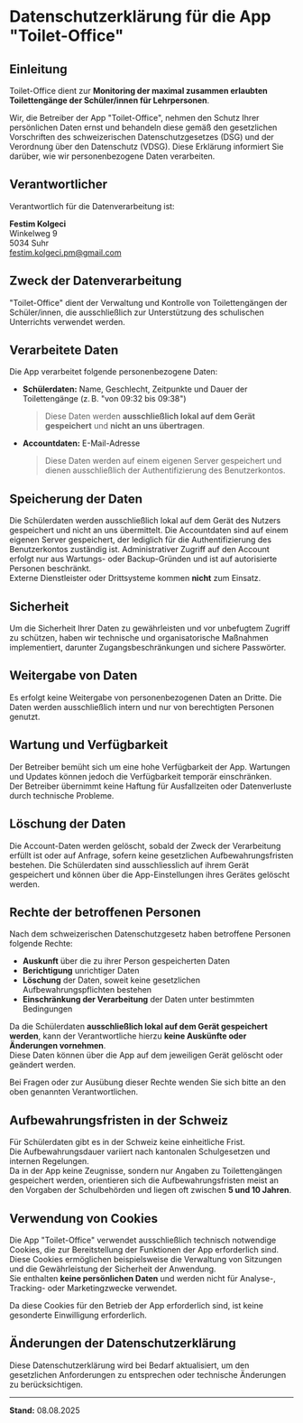 # Datenschutzerklärung für die App "Toilet-Office"

## Einleitung

Toilet-Office dient zur **Monitoring der maximal zusammen erlaubten Toilettengänge der Schüler/innen für Lehrpersonen**.  

Wir, die Betreiber der App "Toilet-Office", nehmen den Schutz Ihrer persönlichen Daten ernst und behandeln diese gemäß den gesetzlichen Vorschriften des schweizerischen Datenschutzgesetzes (DSG) und der Verordnung über den Datenschutz (VDSG). Diese Erklärung informiert Sie darüber, wie wir personenbezogene Daten verarbeiten.

## Verantwortlicher

Verantwortlich für die Datenverarbeitung ist:

**Festim Kolgeci**  
Winkelweg 9  
5034 Suhr   
festim.kolgeci.pm@gmail.com  

## Zweck der Datenverarbeitung

"Toilet-Office" dient der Verwaltung und Kontrolle von Toilettengängen der Schüler/innen, die ausschließlich zur Unterstützung des schulischen Unterrichts verwendet werden.

## Verarbeitete Daten

Die App verarbeitet folgende personenbezogene Daten:

- **Schülerdaten:** Name, Geschlecht, Zeitpunkte und Dauer der Toilettengänge (z. B. "von 09:32 bis 09:38")
  > Diese Daten werden **ausschließlich lokal auf dem Gerät gespeichert** und **nicht an uns übertragen**.
  
- **Accountdaten:** E-Mail-Adresse
  > Diese Daten werden auf einem eigenen Server gespeichert und dienen ausschließlich der Authentifizierung des Benutzerkontos.

## Speicherung der Daten

Die Schülerdaten werden ausschließlich lokal auf dem Gerät des Nutzers gespeichert und nicht an uns übermittelt.
Die Accountdaten sind auf einem eigenen Server gespeichert, der lediglich für die Authentifizierung des Benutzerkontos zuständig ist.
Administrativer Zugriff auf den Account erfolgt nur aus Wartungs- oder Backup-Gründen und ist auf autorisierte Personen beschränkt.  
Externe Dienstleister oder Drittsysteme kommen **nicht** zum Einsatz.  

## Sicherheit

Um die Sicherheit Ihrer Daten zu gewährleisten und vor unbefugtem Zugriff zu schützen, haben wir technische und organisatorische Maßnahmen implementiert, darunter Zugangsbeschränkungen und sichere Passwörter.

## Weitergabe von Daten

Es erfolgt keine Weitergabe von personenbezogenen Daten an Dritte. Die Daten werden ausschließlich intern und nur von berechtigten Personen genutzt.

## Wartung und Verfügbarkeit

Der Betreiber bemüht sich um eine hohe Verfügbarkeit der App. Wartungen und Updates können jedoch die Verfügbarkeit temporär einschränken.  
Der Betreiber übernimmt keine Haftung für Ausfallzeiten oder Datenverluste durch technische Probleme.

## Löschung der Daten

Die Account-Daten werden gelöscht, sobald der Zweck der Verarbeitung erfüllt ist oder auf Anfrage, sofern keine gesetzlichen Aufbewahrungsfristen bestehen.
Die Schülerdaten sind ausschliesslich auf ihrem Gerät gespeichert und können über die App-Einstellungen ihres Gerätes gelöscht werden.

## Rechte der betroffenen Personen

Nach dem schweizerischen Datenschutzgesetz haben betroffene Personen folgende Rechte:

- **Auskunft** über die zu ihrer Person gespeicherten Daten  
- **Berichtigung** unrichtiger Daten  
- **Löschung** der Daten, soweit keine gesetzlichen Aufbewahrungspflichten bestehen  
- **Einschränkung der Verarbeitung** der Daten unter bestimmten Bedingungen  

Da die Schülerdaten **ausschließlich lokal auf dem Gerät gespeichert werden**, kann der Verantwortliche hierzu **keine Auskünfte oder Änderungen vornehmen**.  
Diese Daten können über die App auf dem jeweiligen Gerät gelöscht oder geändert werden.

Bei Fragen oder zur Ausübung dieser Rechte wenden Sie sich bitte an den oben genannten Verantwortlichen.

## Aufbewahrungsfristen in der Schweiz

Für Schülerdaten gibt es in der Schweiz keine einheitliche Frist.  
Die Aufbewahrungsdauer variiert nach kantonalen Schulgesetzen und internen Regelungen.  
Da in der App keine Zeugnisse, sondern nur Angaben zu Toilettengängen gespeichert werden, orientieren sich die Aufbewahrungsfristen meist an den Vorgaben der Schulbehörden und liegen oft zwischen **5 und 10 Jahren**.

## Verwendung von Cookies

Die App "Toilet-Office" verwendet ausschließlich technisch notwendige Cookies, die zur Bereitstellung der Funktionen der App erforderlich sind.  
Diese Cookies ermöglichen beispielsweise die Verwaltung von Sitzungen und die Gewährleistung der Sicherheit der Anwendung.  
Sie enthalten **keine persönlichen Daten** und werden nicht für Analyse-, Tracking- oder Marketingzwecke verwendet.

Da diese Cookies für den Betrieb der App erforderlich sind, ist keine gesonderte Einwilligung erforderlich.  

## Änderungen der Datenschutzerklärung

Diese Datenschutzerklärung wird bei Bedarf aktualisiert, um den gesetzlichen Anforderungen zu entsprechen oder technische Änderungen zu berücksichtigen.

---

**Stand:** 08.08.2025
